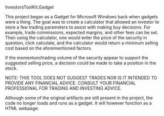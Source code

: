 InvestorsToolKit.Gadget

This project began as a Gadget for Microsoft Windows back when gadgets were a thing. The goal was to create a calculator that allowed an investor to store a few trading parameters to assist with making buy decisions. For example, trade commissions, expected margins, and other fees can be set. Then using the calculator, one would enter the price of the security in question, click calculate, and the calculator would return a minimum selling cost based on the aforementioned factors.

If the momentum/trading volume of the security appear to support the suggested selling price, a decision could be made to take a position in the stock.

NOTE: THIS TOOL DOES NOT SUGGEST TRADES NOR IS IT INTENDED TO PROVIDE ANY FINANCIAL ADVICE. CONSULT YOUR FINANCIAL PROFESSIONAL FOR TRADING AND INVESTING ADVICE.

Although some of the original artifacts are still present in the project, the code no longer loads and runs as a gadget. It will however function as a HTML webpage.
